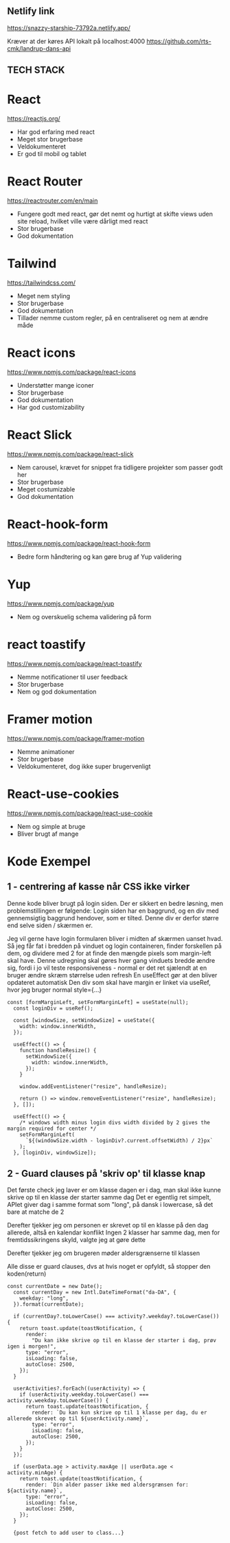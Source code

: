 ## Netlify link

https://snazzy-starship-73792a.netlify.app/

Kræver at der køres API lokalt på localhost:4000
https://github.com/rts-cmk/landrup-dans-api

## TECH STACK

# React

https://reactjs.org/

- Har god erfaring med react
- Meget stor brugerbase
- Veldokumenteret
- Er god til mobil og tablet

# React Router

https://reactrouter.com/en/main

- Fungere godt med react, gør det nemt og hurtigt at skifte views uden site reload, hvilket ville være dårligt med react
- Stor brugerbase
- God dokumentation

# Tailwind

https://tailwindcss.com/

- Meget nem styling
- Stor brugerbase
- God dokumentation
- Tillader nemme custom regler, på en centraliseret og nem at ændre måde

# React icons

https://www.npmjs.com/package/react-icons

- Understøtter mange iconer
- Stor brugerbase
- God dokumentation
- Har god customizability

# React Slick

https://www.npmjs.com/package/react-slick

- Nem carousel, krævet for snippet fra tidligere projekter som passer godt her
- Stor brugerbase
- Meget costumizable
- God dokumentation

# React-hook-form

https://www.npmjs.com/package/react-hook-form

- Bedre form håndtering og kan gøre brug af Yup validering

# Yup

https://www.npmjs.com/package/yup

- Nem og overskuelig schema validering på form

# react toastify

https://www.npmjs.com/package/react-toastify

- Nemme notificationer til user feedback
- Stor brugerbase
- Nem og god dokumentation

# Framer motion

https://www.npmjs.com/package/framer-motion

- Nemme animationer
- Stor brugerbase
- Veldokumenteret, dog ikke super brugervenligt

# React-use-cookies

https://www.npmjs.com/package/react-use-cookie

- Nem og simple at bruge
- Bliver brugt af mange

# Kode Exempel

## 1 - centrering af kasse når CSS ikke virker

Denne kode bliver brugt på login siden. Der er sikkert en bedre løsning, men problemstillingen er følgende:
Login siden har en baggrund, og en div med gennemsigtig baggrund hendover, som er tilted.
Denne div er derfor større end selve siden / skærmen er.

Jeg vil gerne have login formularen bliver i midten af skærmen uanset hvad.
Så jeg får fat i bredden på vinduet og login containeren, finder forskellen på dem, og dividere med 2 for at finde den mængde pixels som margin-left skal have.
Denne udregning skal gøres hver gang vinduets bredde ændre sig, fordi i jo vil teste responsiveness - normal er det ret sjælendt at en bruger ændre skræm størrelse uden refresh
En useEffect gør at den bliver opdateret automatisk
Den div som skal have margin er linket via useRef, hvor jeg bruger normal style={...}

```
const [formMarginLeft, setFormMarginLeft] = useState(null);
  const loginDiv = useRef();

  const [windowSize, setWindowSize] = useState({
    width: window.innerWidth,
  });

  useEffect(() => {
    function handleResize() {
      setWindowSize({
        width: window.innerWidth,
      });
    }

    window.addEventListener("resize", handleResize);

    return () => window.removeEventListener("resize", handleResize);
  }, []);

  useEffect(() => {
    /* windows width minus login divs width divided by 2 gives the margin required for center */
    setFormMarginLeft(
      `${(windowSize.width - loginDiv?.current.offsetWidth) / 2}px`
    );
  }, [loginDiv, windowSize]);
```

## 2 - Guard clauses på 'skriv op' til klasse knap

Det første check jeg laver er om klasse dagen er i dag, man skal ikke kunne skrive op til en klasse der starter samme dag
Det er egentlig ret simpelt, APIet giver dag i samme format som "long", på dansk i lowercase, så det bare at matche de 2

Derefter tjekker jeg om personen er skrevet op til en klasse på den dag allerede, altså en kalendar konflikt
Ingen 2 klasser har samme dag, men for fremtidssikringens skyld, valgte jeg at gøre dette

Derefter tjekker jeg om brugeren møder aldersgrænserne til klassen

Alle disse er guard clauses, dvs at hvis noget er opfyldt, så stopper den koden(return)

```
const currentDate = new Date();
  const currentDay = new Intl.DateTimeFormat("da-DA", {
    weekday: "long",
  }).format(currentDate);

  if (currentDay?.toLowerCase() === activity?.weekday?.toLowerCase()) {
    return toast.update(toastNotification, {
      render:
        "Du kan ikke skrive op til en klasse der starter i dag, prøv igen i morgen!",
      type: "error",
      isLoading: false,
      autoClose: 2500,
    });
  }

  userActivities?.forEach((userActivity) => {
    if (userActivity.weekday.toLowerCase() === activity.weekday.toLowerCase()) {
      return toast.update(toastNotification, {
        render: `Du kan kun skrive op til 1 klasse per dag, du er allerede skrevet op til ${userActivity.name}`,
        type: "error",
        isLoading: false,
        autoClose: 2500,
      });
    }
  });

  if (userData.age > activity.maxAge || userData.age < activity.minAge) {
    return toast.update(toastNotification, {
      render: `Din alder passer ikke med aldersgrænsen for: ${activity.name}`,
      type: "error",
      isLoading: false,
      autoClose: 2500,
    });
  }

  {post fetch to add user to class...}
```

